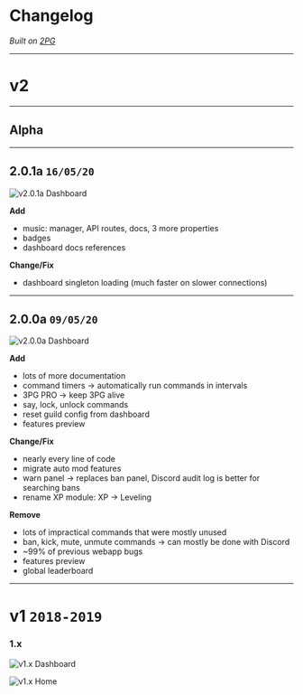 # Changelog

*Built on [2PG](https://2pg.xyz)*

---

# v2

---

## Alpha

---

## 2.0.1a `16/05/20`

![v2.0.1a Dashboard](assets/docs/img/dashboard-v2.0.1a.png)

**Add**
- music: manager, API routes, docs, 3 more properties
- badges
- dashboard docs references
  
**Change/Fix**
- dashboard singleton loading (much faster on slower connections)

---

## 2.0.0a `09/05/20`

![v2.0.0a Dashboard](assets/docs/img/dashboard-v2.0.0a.png)

**Add**
- lots of more documentation
- command timers -> automatically run commands in intervals
- 3PG PRO -> keep 3PG alive
- say, lock, unlock commands
- reset guild config from dashboard
- features preview

**Change/Fix**
- nearly every line of code
- migrate auto mod features
- warn panel -> replaces ban panel, Discord audit log is better for searching bans
- rename XP module: XP -> Leveling

**Remove**
- lots of impractical commands that were mostly unused
- ban, kick, mute, unmute commands -> can mostly be done with Discord
- ~99% of previous webapp bugs
- features preview
- global leaderboard

---

# v1 `2018-2019`

### 1.x

![v1.x Dashboard](assets/docs/img/dashboard-v1.x.png)

![v1.x Home](assets/docs/img/dashboard-home-v1.x.png)